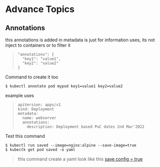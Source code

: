 # Advance Topics

## Annotations

this annotations is added in metadata is just for information uses, its not inject to containers or to filter it

> ```
> "annotations": {
>   "key1": "value1",
>   "key2": "value2"
> }
> ```

Command to create it too

```
$ kubectl annotate pod mypod key1=value1 key2=value2
```

example uses

> ```
> apiVersion: apps/v1
> kind: Deployment
> metadata:
>   name: webserver
>   annotations:
>     description: Deployment based PoC dates 2nd Mar'2022
> ```

Test this command

```
$ kubectl run saved --image=nginx:alpine --save-image=true
$ kubectk get pod saved -o yaml
```
> this command create a yaml look like this [save config = true](./save-config-true.yaml)
